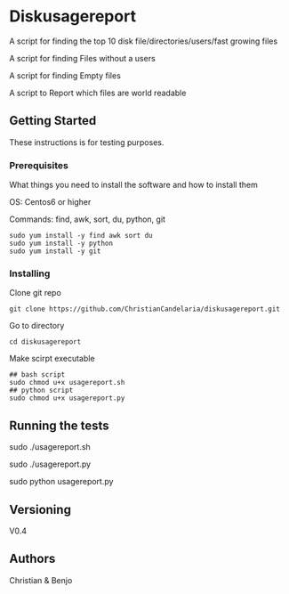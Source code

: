 # Diskusagereport
A script for finding the top 10 disk file/directories/users/fast growing files

A script for finding Files without a users

A script for finding Empty files

A script to Report which files are world readable

## Getting Started
These instructions is for testing purposes.


### Prerequisites
What things you need to install the software and how to install them

OS: Centos6 or higher

Commands: find, awk, sort, du, python, git

```
sudo yum install -y find awk sort du 
sudo yum install -y python
sudo yum install -y git
```

### Installing

Clone git repo
```
git clone https://github.com/ChristianCandelaria/diskusagereport.git
```

Go to directory
```
cd diskusagereport
```

Make scirpt executable
```
## bash script
sudo chmod u+x usagereport.sh
## python script
sudo chmod u+x usagereport.py
```

## Running the tests

sudo ./usagereport.sh

sudo ./usagereport.py

sudo python usagereport.py

## Versioning

V0.4

## Authors

Christian & Benjo
